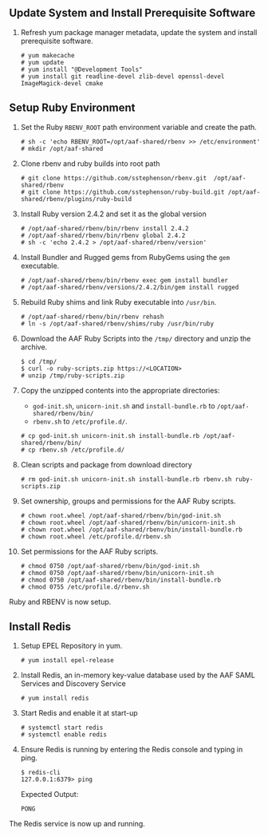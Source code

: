 <!-- TITLE: Ruby Installation -->
<!-- SUBTITLE: A quick summary of Ruby Installation -->

## Update System and Install Prerequisite Software

1. Refresh yum package manager metadata, update the system and install prerequisite software.

	```
	# yum makecache
	# yum update
	# yum install "@Development Tools"
	# yum install git readline-devel zlib-devel openssl-devel ImageMagick-devel cmake
	```

## Setup Ruby Environment

1. Set the Ruby `RBENV_ROOT` path environment variable and create the path.

	```
	# sh -c 'echo RBENV_ROOT=/opt/aaf-shared/rbenv >> /etc/environment'
	# mkdir /opt/aaf-shared
	```

1. Clone rbenv and ruby builds into root path

	```
	# git clone https://github.com/sstephenson/rbenv.git  /opt/aaf-shared/rbenv
	# git clone https://github.com/sstephenson/ruby-build.git /opt/aaf-shared/rbenv/plugins/ruby-build
	```


1. Install Ruby version 2.4.2 and set it as the global version

	```
	# /opt/aaf-shared/rbenv/bin/rbenv install 2.4.2
	# /opt/aaf-shared/rbenv/bin/rbenv global 2.4.2
	# sh -c 'echo 2.4.2 > /opt/aaf-shared/rbenv/version'
	```

1. Install Bundler and Rugged gems from RubyGems using the `gem` executable.
	
	```
	# /opt/aaf-shared/rbenv/bin/rbenv exec gem install bundler
	# /opt/aaf-shared/rbenv/versions/2.4.2/bin/gem install rugged
	```

1. Rebuild Ruby shims and link Ruby executable into `/usr/bin`.
	
	```
	# /opt/aaf-shared/rbenv/bin/rbenv rehash
	# ln -s /opt/aaf-shared/rbenv/shims/ruby /usr/bin/ruby
	```

1. Download the AAF Ruby Scripts into the `/tmp/` directory and unzip the archive. 

	```
    $ cd /tmp/
	$ curl -o ruby-scripts.zip https://<LOCATION>
	# unzip /tmp/ruby-scripts.zip 
	```

1. Copy the unzipped contents into the appropriate directories:
	- `god-init.sh`, `unicorn-init.sh` and `install-bundle.rb` to `/opt/aaf-shared/rbenv/bin/`
	- `rbenv.sh` to `/etc/profile.d/`.

	```
	# cp god-init.sh unicorn-init.sh install-bundle.rb /opt/aaf-shared/rbenv/bin/
	# cp rbenv.sh /etc/profile.d/
	```

1. Clean scripts and package from download directory

	```
	# rm god-init.sh unicorn-init.sh install-bundle.rb rbenv.sh ruby-scripts.zip
	```

1. Set ownership, groups and permissions for the AAF Ruby scripts.

	```
	# chown root.wheel /opt/aaf-shared/rbenv/bin/god-init.sh
	# chown root.wheel /opt/aaf-shared/rbenv/bin/unicorn-init.sh
	# chown root.wheel /opt/aaf-shared/rbenv/bin/install-bundle.rb
	# chown root.wheel /etc/profile.d/rbenv.sh
	```

1.  Set permissions for the AAF Ruby scripts.

	```
	# chmod 0750 /opt/aaf-shared/rbenv/bin/god-init.sh
	# chmod 0750 /opt/aaf-shared/rbenv/bin/unicorn-init.sh
	# chmod 0750 /opt/aaf-shared/rbenv/bin/install-bundle.rb
	# chmod 0755 /etc/profile.d/rbenv.sh
	```

Ruby and RBENV is now setup.

## Install Redis
1. Setup EPEL Repository in yum.

	```
	# yum install epel-release
	```

1. Install Redis, an in-memory key-value database used by the AAF SAML Services and Discovery Service

	```
	# yum install redis
	```

1. Start Redis and enable it at start-up

	```
	# systemctl start redis
	# systemctl enable redis
	```

1. Ensure Redis is running by entering the Redis console and typing in ping. 

	```
	$ redis-cli
	127.0.0.1:6379> ping
	```
	Expected Output:
	```
	PONG
	```

The Redis service is now up and running.